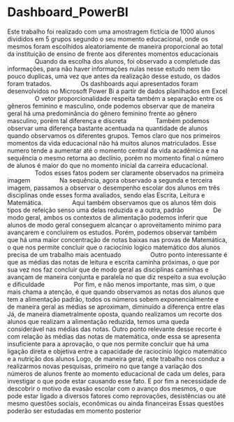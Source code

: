 # Dashboard_PowerBI
 Este trabalho foi realizado com uma amostragem fictícia de 1000 alunos divididos em 5 grupos segundo o seu momento educacional, onde os mesmos foram escolhidos aleatoriamente de maneira proporcional ao total da instituição de ensino de frente aos diferentes momentos educacionais                  Quando da escolha dos alunos, foi observado a completude das informações, para não haver informações nulas nesse estudo nem tão pouco duplicas, uma vez que antes da realização desse estudo, os dados foram tratados.                  Os dashboards aqui apresentados foram desenvolvidos no Microsoft Power Bi a partir de dados planilhados em Excel                  O vetor proporcionalidade respeita também a separação entre os gêneros feminino e masculino, onde podemos observar que de maneira geral há uma predominância do gênero feminino frente ao gênero masculino, porém tal diferença e discreta                  Também podemos observar uma diferença bastante acentuada na quantidade de alunos quando observamos os diferentes grupos. Temos claro que nos primeiros momentos da vida educacional não há muitos alunos matriculados. Esse numero tende a aumentar até o momento central da vida acadêmica e na sequência o mesmo retorna ao declínio, porém no momento final o número de alunos é maior do que no momento inicial da carreira educacional.                  Todos esses fatos podem ser claramente observados na primeira imagem                  Na sequência, agora observado a segunda e terceira imagem, passamos a observar o desempenho escolar dos alunos em três disciplinas onde esses forma avaliados, sendo elas Escrita, Leitura e Matemática.                  Aqui também observamos que os alunos têm dois tipos de refeição senso uma delas reduzida e a outra, padrão                  De modo geral, ambos os contextos de alimentação podemos inferir que alunos de modo geral conseguem alcançar o aproveitamento mínimo para avançarem e concluírem os estudos. Porém, podemos observar também que há uma maior concentração de notas baixas nas provas de Matemática, o que nos permite concluir que o raciocínio logico matemático dos alunos precisa de um trabalho mais acentuado                  Outro ponto interessante é que as médias das notas de leitura e escrita caminha próximas, o que por sua vez nos faz concluir que de modo geral as disciplinas caminhas e avançam de maneira conjunta e paralela no que diz respeito a sua evolução e dificuldade                  Por fim, e não menos importante, mas sim, o que mais chama a atenção, é que quando observamos as notas dos alunos que tem a alimentação padrão, todos os números sobem exponencialmente e de maneira geral as médias se aproximam, diminuído a diferença entre elas  Já, de maneira diametralmente oposta, quando realizamos um recorte dos alunos que realizam a alimentação reduzida, temos uma queda considerável nas médias das notas. Outro ponto relevante desse recorte é com relação às médias das notas de matemática, onde essa se apresenta insuficiente para a aprovação, o que nos permite concluir que há uma ligação direta e objetiva entre a capacidade de raciocínio lógico matemático e a nutrição dos alunos  Logo, de maneira geral, este trabalho nos conduz a realizarmos novas pesquisas, primeiro no que tange a variação dos números de alunos frente ao momento educacional de cada um deles, para investigar o que pode estar causando esse fato.  E por fim a necessidade de descobrir o motivo da evasão escolar com o avanço dos mesmos, o que pode estar ligado a diversos fatores como reprovações, desistências ou até mesmo questões sociais, econômicas ou ainda financeiras  Essas questões poderão ser estudadas em momento posterior  
